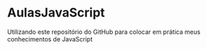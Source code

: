 # AulasJavaScript

Utilizando este repositório do GitHub para colocar em prática meus conhecimentos de JavaScript